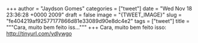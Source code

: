 
+++
author = "Jaydson Gomes"
categories = ["tweet"]
date = "Wed Nov 18 23:36:28 +0000 2009"
draft = false
image = "{TWEET_IMAGE}"
slug = "fe404219af92577177866d81e33089d90e8dc4e2"
tags = ["tweet"]
title = """Cara, muito bem feito iss..."""
+++
Cara, muito bem feito isso: http://tinyurl.com/ydlywgo
